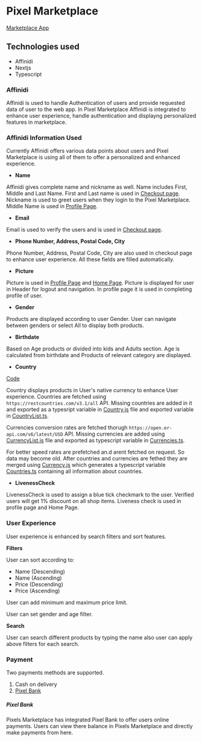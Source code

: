 # Pixel Marketplace

[Marketplace App](https://pixels-market.vercel.app/)

## Technologies used

* Affinidi
* Nextjs
* Typescript

### Affinidi

Affinidi is used to handle Authentication of users and provide requested data of user to the web app. In Pixel Marketplace Affinidi is integrated to enhance user experience, handle authentication and displayng personalized features in marketplace.

### Affinidi Information Used

Currently Affinidi offers various data points about users and Pixel Marketplace is using all of them to offer a personalized and enhanced experience.

* **Name**

Affinidi gives complete name and nickname as well. Name includes First, Middle and Last Name. First and Last name is used in [Checkout page](https://github.com/Mahmadabid/marketplace-affinidi/blob/master/src/pages/checkout.tsx). Nickname is used to greet users when they login to the Pixel Marketplace. Middle Name is used in [Profile Page](https://github.com/Mahmadabid/marketplace-affinidi/blob/master/src/pages/profile.tsx).

* **Email**

Email is used to verify the users and is used in [Checkout page](https://github.com/Mahmadabid/marketplace-affinidi/blob/master/src/pages/checkout.tsx).

* **Phone Number, Address, Postal Code, City**

Phone Number, Address, Postal Code, City are also used in checkout page to enhance user experience. All these fields are filled automatically.

* **Picture**

Picture is used in [Profile Page](https://github.com/Mahmadabid/marketplace-affinidi/blob/master/src/pages/profile.tsx) and [Home Page](https://github.com/Mahmadabid/marketplace-affinidi/blob/master/src/pages/index.tsx). Picture is displayed for user in Header for logout and navigation. In profile page it is used in completing profile of user.

* **Gender**

Products are displayed according to user Gender. User can navigate between genders or select All to display both products.
 
* **Birthdate**

Based on Age products or divided into kids and Adults section. Age is calculated from birthdate and Products of relevant category are displayed.
 
* **Country**

[Code](https://github.com/Mahmadabid/marketplace-affinidi/tree/master/src/components/country)

Country displays products in User's native currency to enhance User experience. Countries are fetched using ```https://restcountries.com/v3.1/all``` API. Missing countries are added in it and exported as a typesript variable in [Country.js](https://github.com/Mahmadabid/marketplace-affinidi/blob/master/src/components/country/Country.js) file and exported variable in [CountryList.ts](https://github.com/Mahmadabid/marketplace-affinidi/blob/master/src/components/country/CountryList.ts).

Currencies conversion rates are fetched thorugh ```https://open.er-api.com/v6/latest/USD``` API. Missing currencies are added using [CurrencyList.js](https://github.com/Mahmadabid/marketplace-affinidi/blob/master/src/components/country/CurrencyList.js) file and exported as typescript variable in [Currencies.ts](https://github.com/Mahmadabid/marketplace-affinidi/blob/master/src/components/country/Currencies.ts).

For better speed rates are prefetched an.d arent fetched on request. So data may become old. After countries and currencies are fethed they are merged using [Currency.js](https://github.com/Mahmadabid/marketplace-affinidi/blob/master/src/components/country/Currency.js) which generates a typescript variable [Countries.ts](https://github.com/Mahmadabid/marketplace-affinidi/blob/master/src/components/country/Countries.ts) containing all information about countries.

* **LivenessCheck**

LivenessCheck is used to assign a blue tick checkmark to the user. Verified users will get 1% discount on all shop items. Liveness check is used in profile page and Home Page.
 
 
### User Experience

User experience is enhanced by search filters and sort features. 

**Filters**

User can sort according to:

* Name (Descending)
* Name (Ascending)
* Price (Descending)
* Price (Ascending)

User can add minimum and maximum price limit.

User can set gender and age filter.

**Search**

User can search different products by typing the name also user can apply above filters for each search.

### Payment
Two payments methods are supported.
1. Cash on delivery
2. [Pixel Bank](https://my-space-affinidi.vercel.app/bank)

##### Pixel Bank
Pixels Marketplace has integrated Pixel Bank to offer users online payments. Users can view there balance in Pixels Marketplace and directly make payments from here.
